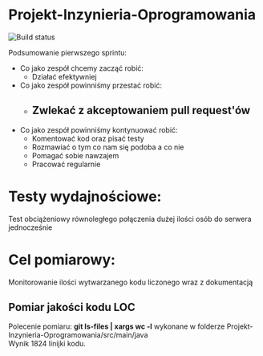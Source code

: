 # Projekt-Inzynieria-Oprogramowania

![Build status](https://travis-ci.org/DominikKossinski/Projekt-Inzynieria-Oprogramowania.svg?branch=master)

Podsumowanie pierwszego sprintu:<br/>
<ul>
 <li>
   Co jako zespół chcemy zacząć robić:
   <ul>
      <li> Działać efektywniej</li>
    
   </ul>
 </li>
 <li>
   Co jako zespół powinniśmy przestać robić:
   <ul>
    <li> <h2><b>Zwlekać z akceptowaniem pull request'ów</b></h2></li>
   </ul>
 </li>
 <li>
   Co jako zespół powinniśmy kontynuować robić: 
   <ul>
      <li> Komentować kod oraz pisać testy</li>
      <li> Rozmawiać o tym co nam się podoba a co nie</li>
      <li> Pomagać sobie nawzajem</li>
      <li> Pracować regularnie</li>
   </ul>
 </li>
</ul>

<h1>Testy wydajnościowe:</h1>
Test obciążeniowy równoległego połączenia dużej ilości osób do serwera jednocześnie

<h1>Cel pomiarowy:</h1>
Monitorowanie ilości wytwarzanego kodu liczonego wraz z dokumentacją

<h2>Pomiar jakości kodu LOC</h2>
Polecenie pomiaru: <b>git ls-files | xargs wc -l</b> wykonane w folderze Projekt-Inzynieria-Oprogramowania/src/main/java<br>
 Wynik 1824 linijki kodu.

